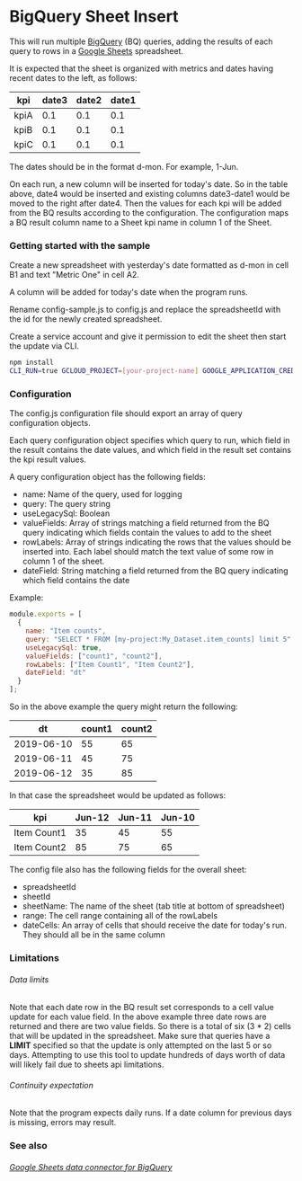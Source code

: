 # BigQuery Sheet Insert

This will run multiple [BigQuery](https://cloud.google.com/bigquery/) (BQ) queries, adding the results of each query to rows in a [Google Sheets](https://developers.google.com/sheets/) spreadsheet.

It is expected that the sheet is organized with metrics and dates having recent dates to the left, as follows:

 kpi    | date3 | date2  | date1
 -------|-------|--------|-------
 kpiA   |  0.1  |   0.1  | 0.1
 kpiB   |  0.1  |   0.1  | 0.1
 kpiC   |  0.1  |   0.1  | 0.1

The dates should be in the format d-mon. For example, 1-Jun.

On each run, a new column will be inserted for today's date. So in the table above, date4 would be inserted and existing columns date3-date1 would be moved to the right after date4. Then the values for each kpi will be added from the BQ results according to the configuration. The configuration maps a BQ result column name to a Sheet kpi name in column 1 of the Sheet.

### Getting started with the sample

Create a new spreadsheet with yesterday's date formatted as d-mon in cell B1 and text "Metric One" in cell A2.

A column will be added for today's date when the program runs.

Rename config-sample.js to config.js and replace the spreadsheetId with the id for the newly created spreadsheet. 

Create a service account and give it permission to edit the sheet then start the update via CLI.

``` bash
npm install
CLI_RUN=true GCLOUD_PROJECT=[your-project-name] GOOGLE_APPLICATION_CREDENTIALS=[path/to/service/acct.json] node src/bq-sheet-insert.js
```

### Configuration

The config.js configuration file should export an array of query configuration objects.

Each query configuration object specifies which query to run, which field in the result contains the date values, and which field in the result set contains the kpi result values.

A query configuration object has the following fields:

 - name: Name of the query, used for logging
 - query: The query string
 - useLegacySql: Boolean
 - valueFields: Array of strings matching a field returned from the BQ query indicating which fields contain the values to add to the sheet
 - rowLabels: Array of strings indicating the rows that the values should be inserted into. Each label should match the text value of some row in column 1 of the sheet.
 - dateField: String matching a field returned from the BQ query indicating which field contains the date

Example:

``` javascript
module.exports = [
  {
    name: "Item counts",
    query: "SELECT * FROM [my-project:My_Dataset.item_counts] limit 5",
    useLegacySql: true,
    valueFields: ["count1", "count2"],
    rowLabels: ["Item Count1", "Item Count2"],
    dateField: "dt"
  }
];
```

So in the above example the query might return the following:

 dt         | count1 | count2
 -----------|--------|----------
 2019-06-10 | 55     | 65
 2019-06-11 | 45     | 75
 2019-06-12 | 35     | 85

In that case the spreadsheet would be updated as follows:
 
 kpi         | Jun-12 | Jun-11 | Jun-10
 ------------|--------|--------|-------
 Item Count1 | 35     | 45     | 55  
 Item Count2 | 85     | 75     | 65  

The config file also has the following fields for the overall sheet:

 - spreadsheetId
 - sheetId
 - sheetName: The name of the sheet (tab title at bottom of spreadsheet)
 - range: The cell range containing all of the rowLabels
 - dateCells: An array of cells that should receive the date for today's run. They should all be in the same column

### Limitations

###### Data limits

Note that each date row in the BQ result set corresponds to a cell value update for each value field. In the above example three date rows are returned and there are two value fields. So there is a total of six (3 * 2) cells that will be updated in the spreadsheet. Make sure that queries have a **LIMIT** specified so that the update is only attempted on the last 5 or so days. Attempting to use this tool to update hundreds of days worth of data will likely fail due to sheets api limitations.

###### Continuity expectation

Note that the program expects daily runs. If a date column for previous days is missing, errors may result.

### See also

###### [Google Sheets data connector for BigQuery](https://cloud.google.com/blog/products/g-suite/connecting-bigquery-and-google-sheets-to-help-with-hefty-data-analysis)

